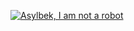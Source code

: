 <!---
asiko007/asiko007 is a ✨ special ✨ repository because its `README.md` (this file) appears on your GitHub profile.
You can click the Preview link to take a look at your changes.
--->
[![Asylbek, I am not a robot](https://pimp-my-readme.webapp.io/pimp-my-readme/wavy-banner?subtitle=I%20am%20a%20robot&title=Asylbek)](https://pimp-my-readme.webapp.io)
